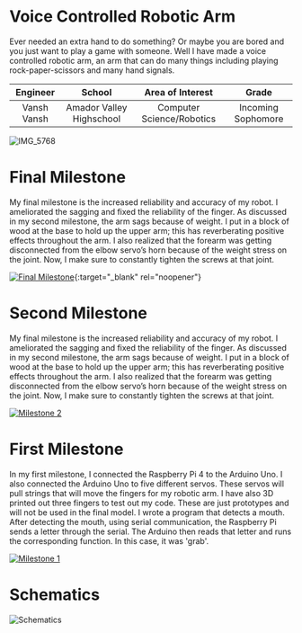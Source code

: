 ﻿# Voice Controlled Robotic Arm
Ever needed an extra hand to do something? Or maybe you are bored and you just want to play a game with someone. Well I have made a voice controlled robotic arm, an arm that can do many things including playing rock-paper-scissors and many hand signals.

| **Engineer** | **School** | **Area of Interest** | **Grade** |
|:--:|:--:|:--:|:--:|
| Vansh Vansh | Amador Valley Highschool | Computer Science/Robotics| Incoming Sophomore

![IMG_5768](https://user-images.githubusercontent.com/86122440/180925402-b2da124a-c230-4eb0-b996-bd714c613d9e.png)
  
# Final Milestone
My final milestone is the increased reliability and accuracy of my robot. I ameliorated the sagging and fixed the reliability of the finger. As discussed in my second milestone, the arm sags because of weight. I put in a block of wood at the base to hold up the upper arm; this has reverberating positive effects throughout the arm. I also realized that the forearm was getting disconnected from the elbow servo’s horn because of the weight stress on the joint. Now, I make sure to constantly tighten the screws at that joint. 

[![Final Milestone](https://res.cloudinary.com/marcomontalbano/image/upload/v1612573869/video_to_markdown/images/youtube--F7M7imOVGug-c05b58ac6eb4c4700831b2b3070cd403.jpg )](https://www.youtube.com/watch?v=F7M7imOVGug&feature=emb_logo "Final Milestone"){:target="_blank" rel="noopener"}

# Second Milestone
My final milestone is the increased reliability and accuracy of my robot. I ameliorated the sagging and fixed the reliability of the finger. As discussed in my second milestone, the arm sags because of weight. I put in a block of wood at the base to hold up the upper arm; this has reverberating positive effects throughout the arm. I also realized that the forearm was getting disconnected from the elbow servo’s horn because of the weight stress on the joint. Now, I make sure to constantly tighten the screws at that joint.

[![Milestone 2](https://res.cloudinary.com/marcomontalbano/image/upload/v1658810471/video_to_markdown/images/youtube--ulg8_yw3pnM-c05b58ac6eb4c4700831b2b3070cd403.jpg)](https://www.youtube.com/watch?v=ulg8_yw3pnM&t=6s "Milestone 2")

# First Milestone
In my first milestone, I connected the Raspberry Pi 4 to the Arduino Uno. I also connected the Arduino Uno to five different servos. These servos will pull strings that will move the fingers for my robotic arm. I have also 3D printed out three fingers to test out my code. These are just prototypes and will not be used in the final model. I wrote a program that detects a mouth. After detecting the mouth, using serial communication, the Raspberry Pi sends a letter through the serial. The Arduino then reads that letter and runs the corresponding function. In this case, it was 'grab'.

[![Milestone 1](https://res.cloudinary.com/marcomontalbano/image/upload/v1656623667/video_to_markdown/images/youtube--zVmatq3qhfY-c05b58ac6eb4c4700831b2b3070cd403.jpg)](https://www.youtube.com/watch?v=zVmatq3qhfY "Milestone 1")

# Schematics

![Schematics](https://user-images.githubusercontent.com/86122440/180564448-e06273e2-6347-4008-9fa0-9255926a1b74.png)
